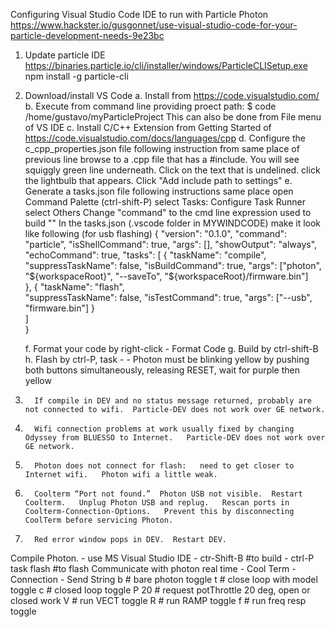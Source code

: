 Configuring Visual Studio Code IDE to run with Particle Photon
  https://www.hackster.io/gusgonnet/use-visual-studio-code-for-your-particle-development-needs-9e23bc
1.  Update particle IDE
    https://binaries.particle.io/cli/installer/windows/ParticleCLISetup.exe
	npm install -g particle-cli
2.  Download/install VS Code
	a.   Install from https://code.visualstudio.com/
	b.  Execute from command line providing proect path:
		$ code /home/gustavo/myParticleProject
		This can also be done from File menu of VS IDE
	c.  Install C/C++ Extension from Getting Started of https://code.visualstudio.com/docs/languages/cpp
	d.	Configure the c_cpp_properties.json file following instruction from same place of previous line
		browse to a .cpp file that has a #include.   You will see squiggly green line underneath.  Click on the text that is undelined.
		click the lightbulb that appears.   Click "Add include path to settings"
	e.  Generate a tasks.json file following instructions same place
		open Command Palette (ctrl-shift-P)
		select Tasks:  Configure Task Runner
		select Others
		Change "command" to the cmd line expression used to build ""
In the tasks.json (.vscode folder in MYWINDCODE) make it look like following (for usb flashing)
{ 
"version": "0.1.0", 
"command": "particle", 
"isShellCommand": true, 
"args": [], 
"showOutput": "always", 
"echoCommand": true, 
"tasks": [ 
{ 
    "taskName": "compile", 
    "suppressTaskName": false, 
    "isBuildCommand": true,
    "args": ["photon", "${workspaceRoot}", "--saveTo", "${workspaceRoot}/firmware.bin"]             
}, 
{ 
    "taskName": "flash",             
    "suppressTaskName": false, 
    "isTestCommand": true, 
    "args": ["--usb", "firmware.bin"] 
}    
]     
} 


	f.  Format your code by right-click - Format Code
	g.  Build by ctrl-shift-B
	h.  Flash by ctrl-P, task - <space> - <flash>
		Photon must be blinking yellow by pushing both buttons simultaneously, releasing RESET, wait for purple then yellow
	
	


1.       If compile in DEV and no status message returned, probably are not connected to wifi.  Particle-DEV does not work over GE network.

2.       Wifi connection problems at work usually fixed by changing Odyssey from BLUESSO to Internet.   Particle-DEV does not work over GE network.

4.       Photon does not connect for flash:   need to get closer to Internet wifi.   Photon wifi a little weak.

5.       Coolterm “Port not found.”  Photon USB not visible.  Restart Coolterm.   Unplug Photon USB and replug.   Rescan ports in Coolterm-Connection-Options.   Prevent this by disconnecting CoolTerm before servicing Photon.

6.       Red error window pops in DEV.  Restart DEV.


Compile Photon.
	- use MS Visual Studio IDE
	- ctr-Shift-B #to build
	- ctrl-P task flash #to flash
Communicate with photon real time
	- Cool Term - Connection - Send String
		b    # bare photon toggle
		t    # close loop with model toggle
		c    # closed loop toggle
		P 20 # request potThrottle 20 deg, open or closed work
		V 	 # run VECT toggle
		R 	 # run RAMP toggle
		f 	 # run freq resp toggle
	
